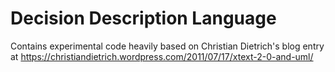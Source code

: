 # Decision Description Language

Contains experimental code heavily based on Christian Dietrich's blog entry at
https://christiandietrich.wordpress.com/2011/07/17/xtext-2-0-and-uml/